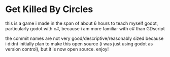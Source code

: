 # Get Killed By Circles

this is a game i made in the span of about 6 hours to teach myself godot, particularly godot with c#, because i am more familiar with c# than GDscript

the commit names are not very good/descriptive/reasonably sized because i didnt initially plan to make this open source (i was just using godot as version control), but it is now open source. enjoy!

